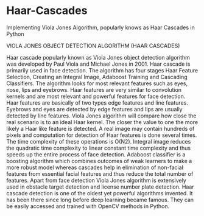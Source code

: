 # Haar-Cascades
Implementing Viola Jones Algorithm, popularly knows as Haar Cascades in Python

VIOLA JONES OBJECT DETECTION ALGORITHM 
(HAAR CASCADES)

Haar cascade popularly known as Viola Jones object detection algorithm was developed by Paul Viola and Michael Jones in 2001. Haar cascade is primarily used in face detection. The algorithm has four stages Haar Feature Selection, Creating an Integral Image, Adaboost Training and Cascading Classifiers. The algorithm looks for most relevant features such as eyes, nose, lips and eyebrows. 
Haar features are very similar to convolution kernels and are most relevant and powerful features for face detection. Haar features are basically of two types edge features and line features. Eyebrows and eyes are detected by edge features and lips are usually detected by line features. Viola Jones algorithm will compare how close the real scenario is to an ideal Haar kernel. The closer the value to one the more likely a Haar like feature is detected.
A real image may contain hundreds of pixels and computation for detection of Haar features is done several times. The time complexity of these operations is O(N2). Integral image reduces the quadratic time complexity to linear constant time complexity and thus speeds up the entire process of face detection. Adaboost classifier is a boosting algorithm which combines outcomes of weak learners to make a more robust model whereas cascades help in elimination of non-facial features from essential facial features and thus reduce the total number of features.
Apart from face detection Viola Jones algorithm is extensively used in obstacle target detection and license number plate detection. Haar cascade detection is one of the oldest yet powerful algorithms invented. It has been there since long before deep learning became famous. They can be easily accessed and trained with OpenCV methods in Python.
